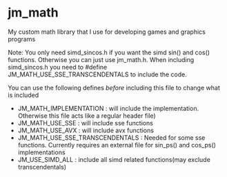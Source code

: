 # jm_math
My custom math library that I use for developing games and graphics programs

Note: You only need simd_sincos.h if you want the simd sin() and cos() functions. Otherwise you can just use jm_math.h.
When including simd_sincos.h you need to #define JM_MATH_USE_SSE_TRANSCENDENTALS to include the code.

You can use the following defines _before_ including this file to change what is included

* JM_MATH_IMPLEMENTATION : will include the implementation. Otherwise this file acts like a regular header file)
* JM_MATH_USE_SSE : will include sse functions
* JM_MATH_USE_AVX : will include avx functions
* JM_MATH_USE_SSE_TRANSCENDENTALS : Needed for some sse functions. Currently requires an external file for sin_ps() and cos_ps() implementations
* JM_USE_SIMD_ALL : include all simd related functions(may exclude transcendentals)
